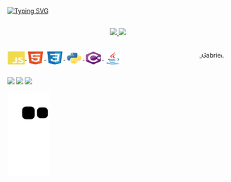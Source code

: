 <a href="https://git.io/typing-svg"><img src="https://readme-typing-svg.demolab.com?font=Fira+Code&pause=750&color=F744A9&width=435&lines=Ol%C3%A1!!+Seja+Bem-vindo+ao+meu+GitHub!!!+" alt="Typing SVG" /></a>

 </br> 

<div align="center">
  <a href="https://github.com/GabrielPedroDeCastro">
  <img height="160em" src="https://github-readme-stats.vercel.app/api?username=GabrielPedroDeCastro&show_icons=true&theme=dracula&include_all_commits=true&count_private=true"/>
  <img height="160em" src="https://github-readme-stats.vercel.app/api/top-langs/?username=GabrielPedroDeCastro&layout=compact&langs_count=99&theme=dracula"/>
</div>

 </br> 
  
<div style="display: inline_block"><br>
  <img align="center" alt="Js" height="30" width="40" src="https://raw.githubusercontent.com/devicons/devicon/master/icons/javascript/javascript-plain.svg">
  <img align="center" alt="HTML" height="30" width="40" src="https://raw.githubusercontent.com/devicons/devicon/master/icons/html5/html5-original.svg">
  <img align="center" alt="CSS" height="30" width="40" src="https://raw.githubusercontent.com/devicons/devicon/master/icons/css3/css3-original.svg">
  <img align="center" alt="Python" height="30" width="40" src="https://raw.githubusercontent.com/devicons/devicon/master/icons/python/python-original.svg">
  <img align="center" alt="Csharp" height="30" width="40" src="https://raw.githubusercontent.com/devicons/devicon/master/icons/csharp/csharp-original.svg">
  <img align="center" alt="" height="30" width="40" src="https://raw.githubusercontent.com/devicons/devicon/master/icons/java/java-original.svg">
  <img align="right" alt="Gabriel:D" height="150" style="border-radius:80px;" src="https://media4.giphy.com/media/bGgsc5mWoryfgKBx1u/giphy.gif?cid=ecf05e47kg357wioyqyd94oelmqvbejs68mtvz42r2c3fo2x&ep=v1_gifs_search&rid=giphy.gif&ct=g">
</div>

##

<div> 
 <a href="https://discord.gg/zerooo#5359" target="_blank"><img src="https://img.shields.io/badge/Discord-7289DA?style=for-the-badge&logo=discord&logoColor=white" target="_blank"></a> 
  <a href = "mailto:gabrielpedrocastro2@gmail.com"><img src="https://img.shields.io/badge/-Gmail-%23333?style=for-the-badge&logo=gmail&logoColor=RED" target="_blank"></a>
  <a href="https://www.linkedin.com/in/gabriel-pedro-de-castro/" target="_blank"><img src="https://img.shields.io/badge/-LinkedIn-%230077B5?style=for-the-badge&logo=linkedin&logoColor=white" target="_blank"></a>  
</div>

![Snake animation](https://github.com/GabrielPedroDeCastro/GabrielPedroDeCastro/blob/output/github-contribution-grid-snake.svg)
